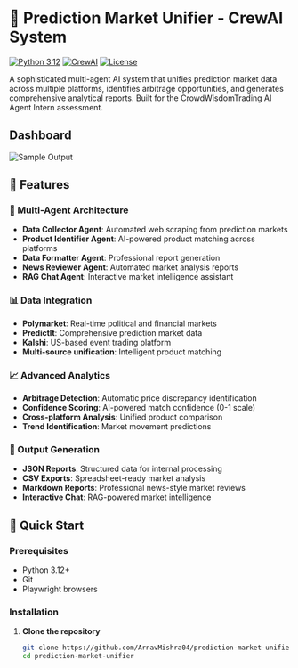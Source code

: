 # 🎯 Prediction Market Unifier - CrewAI System

[![Python 3.12](https://img.shields.io/badge/Python-3.12+-blue.svg)](https://www.python.org/downloads/)
[![CrewAI](https://img.shields.io/badge/CrewAI-Latest-orange.svg)](https://www.crewai.com/)
[![License](https://img.shields.io/badge/License-MIT-green.svg)](LICENSE)

A sophisticated multi-agent AI system that unifies prediction market data across multiple platforms, identifies arbitrage opportunities, and generates comprehensive analytical reports. Built for the CrowdWisdomTrading AI Agent Intern assessment.
## Dashboard

![Sample Output](assets/SampleOutput)  

## 🌟 Features

### 🤖 Multi-Agent Architecture
- **Data Collector Agent**: Automated web scraping from prediction markets
- **Product Identifier Agent**: AI-powered product matching across platforms
- **Data Formatter Agent**: Professional report generation
- **News Reviewer Agent**: Automated market analysis reports
- **RAG Chat Agent**: Interactive market intelligence assistant

### 📊 Data Integration
- **Polymarket**: Real-time political and financial markets
- **PredictIt**: Comprehensive prediction market data
- **Kalshi**: US-based event trading platform
- **Multi-source unification**: Intelligent product matching

### 📈 Advanced Analytics
- **Arbitrage Detection**: Automatic price discrepancy identification
- **Confidence Scoring**: AI-powered match confidence (0-1 scale)
- **Cross-platform Analysis**: Unified product comparison
- **Trend Identification**: Market movement predictions

### 🎪 Output Generation
- **JSON Reports**: Structured data for internal processing
- **CSV Exports**: Spreadsheet-ready market analysis
- **Markdown Reports**: Professional news-style market reviews
- **Interactive Chat**: RAG-powered market intelligence

## 🚀 Quick Start

### Prerequisites
- Python 3.12+
- Git
- Playwright browsers

### Installation

1. **Clone the repository**
   ```bash
   git clone https://github.com/ArnavMishra04/prediction-market-unifier.git
   cd prediction-market-unifier
